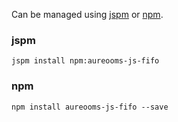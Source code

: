 Can be managed using
[jspm](http://jspm.io)
or [npm](https://github.com/npm/npm).

### jspm
```terminal
jspm install npm:aureooms-js-fifo
```

### npm
```terminal
npm install aureooms-js-fifo --save
```
